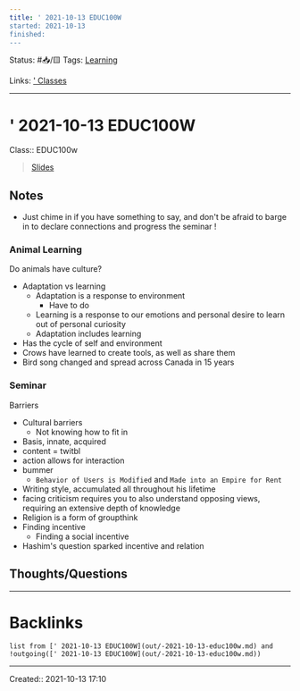 ```yaml
---
title: ' 2021-10-13 EDUC100W
started: 2021-10-13 
finished:
---
```

Status: #📥/🟨
Tags: [Learning](out/learning.md)

Links: [' Classes](out/-classes.md)
___
# ' 2021-10-13 EDUC100W
Class:: EDUC100w
> [Slides]()
## Notes
- Just chime in if you have something to say, and don't be afraid to barge in to declare connections and progress the seminar !
### Animal Learning
Do animals have culture?
- Adaptation vs learning
	- Adaptation is a response to environment
		- Have to do
	- Learning is a response to our emotions and personal desire to learn out of personal curiosity
	- Adaptation includes learning
- Has the cycle of self and environment
- Crows have learned to create tools, as well as share them
- Bird song changed and spread across Canada in 15 years
### Seminar
Barriers
- Cultural barriers
	- Not knowing how to fit in
- Basis, innate, acquired
- content = twitbl
- action allows for interaction
- bummer
	- `Behavior of Users is Modified` and `Made into an Empire for Rent`
-  Writing style, accumulated all throughout his lifetime
- facing criticism requires you to also understand opposing views, requiring an extensive depth of knowledge
- Religion is a form of groupthink
- Finding incentive
	- Finding a social incentive
- Hashim's question sparked incentive and relation
## Thoughts/Questions
___
# Backlinks
```dataview
list from [' 2021-10-13 EDUC100W](out/-2021-10-13-educ100w.md) and !outgoing([' 2021-10-13 EDUC100W](out/-2021-10-13-educ100w.md))
```
___

Created:: 2021-10-13 17:10
